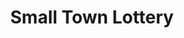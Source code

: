 ---
title: "Small Town Lottery"
url: /matanao/small-town-lottery-davao-cotabato-national-highway-2/
shop: lottery
---